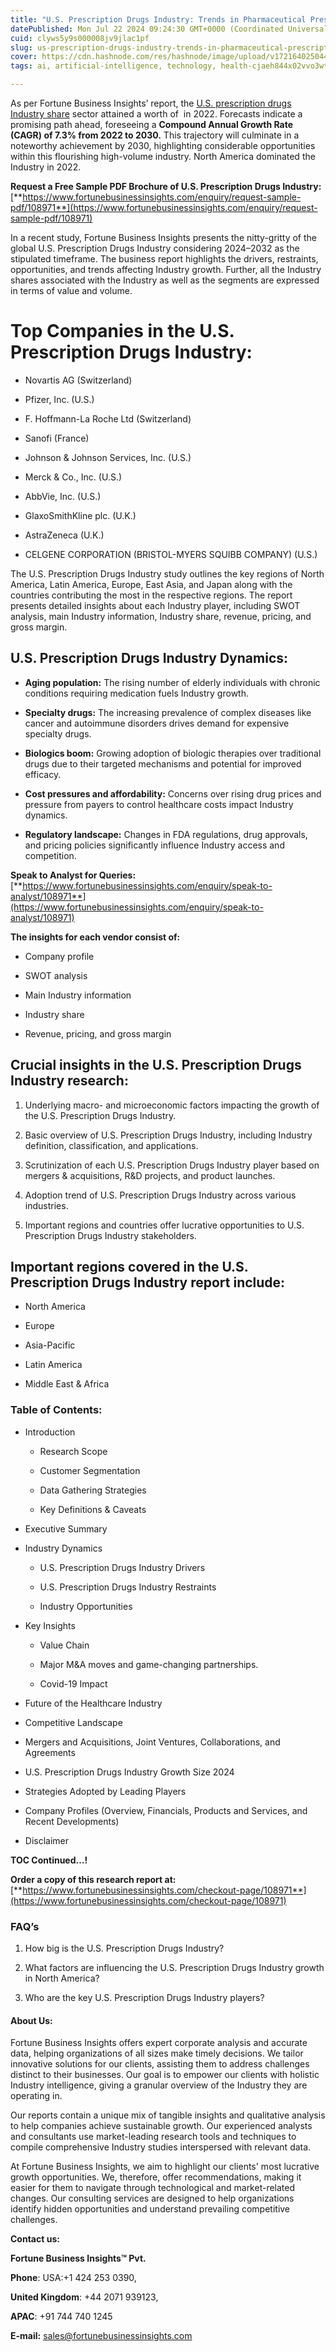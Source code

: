 ```yaml
---
title: "U.S. Prescription Drugs Industry: Trends in Pharmaceutical Prescriptions and Innovations"
datePublished: Mon Jul 22 2024 09:24:30 GMT+0000 (Coordinated Universal Time)
cuid: clyws5y9s000008jv9jlac1pf
slug: us-prescription-drugs-industry-trends-in-pharmaceutical-prescriptions-and-innovations
cover: https://cdn.hashnode.com/res/hashnode/image/upload/v1721640250449/fc2d05eb-e784-468b-8d57-8a4da01b8aa8.png
tags: ai, artificial-intelligence, technology, health-cjaeh844x02vvo3wtj5r2s75q, healthcare

---
```


As per Fortune Business Insights’ report, the [U.S. prescription drugs Industry share](https://www.fortunebusinessinsights.com/u-s-prescription-drugs-market-108971) sector attained a worth of  in 2022. Forecasts indicate a promising path ahead, foreseeing a **Compound Annual Growth Rate (CAGR) of 7.3% from 2022 to 2030.** This trajectory will culminate in a noteworthy achievement by 2030, highlighting considerable opportunities within this flourishing high-volume industry. North America dominated the Industry in 2022.

**Request a Free Sample PDF Brochure of U.S. Prescription Drugs Industry:** [**https://www.fortunebusinessinsights.com/enquiry/request-sample-pdf/108971**](https://www.fortunebusinessinsights.com/enquiry/request-sample-pdf/108971)

In a recent study, Fortune Business Insights presents the nitty-gritty of the global U.S. Prescription Drugs Industry considering 2024–2032 as the stipulated timeframe. The business report highlights the drivers, restraints, opportunities, and trends affecting Industry growth. Further, all the Industry shares associated with the Industry as well as the segments are expressed in terms of value and volume.

# **Top Companies in the U.S. Prescription Drugs Industry:**

* Novartis AG (Switzerland)
    
* Pfizer, Inc. (U.S.)
    
* F. Hoffmann-La Roche Ltd (Switzerland)
    
* Sanofi (France)
    
* Johnson & Johnson Services, Inc. (U.S.)
    
* Merck & Co., Inc. (U.S.)
    
* AbbVie, Inc. (U.S.)
    
* GlaxoSmithKline plc. (U.K.)
    
* AstraZeneca (U.K.)
    
* CELGENE CORPORATION (BRISTOL-MYERS SQUIBB COMPANY) (U.S.)
    

The U.S. Prescription Drugs Industry study outlines the key regions of North America, Latin America, Europe, East Asia, and Japan along with the countries contributing the most in the respective regions. The report presents detailed insights about each Industry player, including SWOT analysis, main Industry information, Industry share, revenue, pricing, and gross margin.

## U.S. Prescription Drugs Industry **Dynamics**:

* **Aging population:** The rising number of elderly individuals with chronic conditions requiring medication fuels Industry growth.
    
* **Specialty drugs:** The increasing prevalence of complex diseases like cancer and autoimmune disorders drives demand for expensive specialty drugs.
    
* **Biologics boom:** Growing adoption of biologic therapies over traditional drugs due to their targeted mechanisms and potential for improved efficacy.
    
* **Cost pressures and affordability:** Concerns over rising drug prices and pressure from payers to control healthcare costs impact Industry dynamics.
    
* **Regulatory landscape:** Changes in FDA regulations, drug approvals, and pricing policies significantly influence Industry access and competition.
    

**Speak to Analyst for Queries:** [**https://www.fortunebusinessinsights.com/enquiry/speak-to-analyst/108971**](https://www.fortunebusinessinsights.com/enquiry/speak-to-analyst/108971)

**The insights for each vendor consist of:**

* Company profile
    
* SWOT analysis
    
* Main Industry information
    
* Industry share
    
* Revenue, pricing, and gross margin
    

## **Crucial insights in the U.S. Prescription Drugs Industry research:**

1. Underlying macro- and microeconomic factors impacting the growth of the U.S. Prescription Drugs Industry.
    
2. Basic overview of U.S. Prescription Drugs Industry, including Industry definition, classification, and applications.
    
3. Scrutinization of each U.S. Prescription Drugs Industry player based on mergers & acquisitions, R&D projects, and product launches.
    
4. Adoption trend of U.S. Prescription Drugs Industry across various industries.
    
5. Important regions and countries offer lucrative opportunities to U.S. Prescription Drugs Industry stakeholders.
    

## **Important regions covered in the U.S. Prescription Drugs Industry report include:**

* North America
    
* Europe
    
* Asia-Pacific
    
* Latin America
    
* Middle East & Africa
    

### **Table of Contents:**

* Introduction
    
    * Research Scope
        
    * Customer Segmentation
        
    * Data Gathering Strategies
        
    * Key Definitions & Caveats
        
* Executive Summary
    
* Industry Dynamics
    
    * U.S. Prescription Drugs Industry Drivers
        
    * U.S. Prescription Drugs Industry Restraints
        
    * Industry Opportunities
        
* Key Insights
    
    * Value Chain
        
    * Major M&A moves and game-changing partnerships.
        
    * Covid-19 Impact
        
* Future of the Healthcare Industry
    
* Competitive Landscape
    
* Mergers and Acquisitions, Joint Ventures, Collaborations, and Agreements
    
* U.S. Prescription Drugs Industry Growth Size 2024
    
* Strategies Adopted by Leading Players
    
* Company Profiles (Overview, Financials, Products and Services, and Recent Developments)
    
* Disclaimer
    

**TOC Continued…!**

**Order a copy of this research report at:** [**https://www.fortunebusinessinsights.com/checkout-page/108971**](https://www.fortunebusinessinsights.com/checkout-page/108971)

### **FAQ’s**

1. How big is the U.S. Prescription Drugs Industry?
    
2. What factors are influencing the U.S. Prescription Drugs Industry growth in North America?
    
3. Who are the key U.S. Prescription Drugs Industry players?
    

#### **About Us:**

Fortune Business Insights offers expert corporate analysis and accurate data, helping organizations of all sizes make timely decisions. We tailor innovative solutions for our clients, assisting them to address challenges distinct to their businesses. Our goal is to empower our clients with holistic Industry intelligence, giving a granular overview of the Industry they are operating in.

Our reports contain a unique mix of tangible insights and qualitative analysis to help companies achieve sustainable growth. Our experienced analysts and consultants use market-leading research tools and techniques to compile comprehensive Industry studies interspersed with relevant data.

At Fortune Business Insights, we aim to highlight our clients' most lucrative growth opportunities. We, therefore, offer recommendations, making it easier for them to navigate through technological and market-related changes. Our consulting services are designed to help organizations identify hidden opportunities and understand prevailing competitive challenges.

**Contact us:**

**Fortune Business Insights™ Pvt.**

**Phone**: USA:+1 424 253 0390,

**United Kingdom**: +44 2071 939123,

**APAC**: +91 744 740 1245

**E-mail:** [sales@fortunebusinessinsights.com](mailto:sales@fortunebusinessinsights.com)
